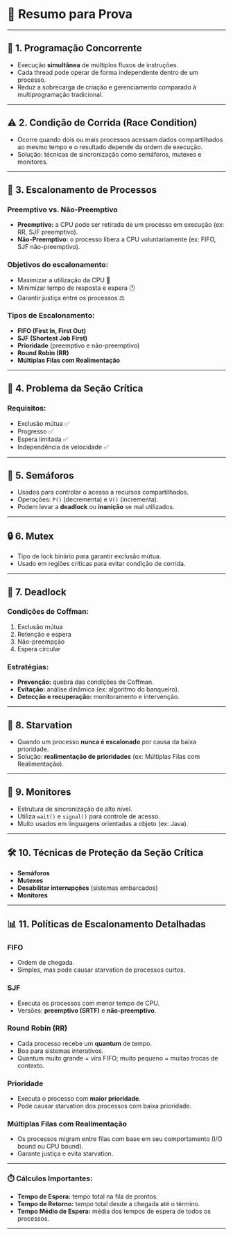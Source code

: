 # 📘 Resumo para Prova 

---

## 🧵 1. Programação Concorrente
- Execução **simultânea** de múltiplos fluxos de instruções.
- Cada thread pode operar de forma independente dentro de um processo.
- Reduz a sobrecarga de criação e gerenciamento comparado à multiprogramação tradicional.

---

## ⚠️ 2. Condição de Corrida (Race Condition)
- Ocorre quando dois ou mais processos acessam dados compartilhados ao mesmo tempo e o resultado depende da ordem de execução.
- Solução: técnicas de sincronização como semáforos, mutexes e monitores.

---

## 🔁 3. Escalonamento de Processos
### Preemptivo vs. Não-Preemptivo
- **Preemptivo:** a CPU pode ser retirada de um processo em execução (ex: RR, SJF preemptivo).
- **Não-Preemptivo:** o processo libera a CPU voluntariamente (ex: FIFO, SJF não-preemptivo).

### Objetivos do escalonamento:
- Maximizar a utilização da CPU 🧠
- Minimizar tempo de resposta e espera 🕐
- Garantir justiça entre os processos ⚖️

### Tipos de Escalonamento:
- **FIFO (First In, First Out)**
- **SJF (Shortest Job First)**
- **Prioridade** (preemptivo e não-preemptivo)
- **Round Robin (RR)**
- **Múltiplas Filas com Realimentação**

---

## 🔐 4. Problema da Seção Crítica
### Requisitos:
- Exclusão mútua ✅
- Progresso ✅
- Espera limitada ✅
- Independência de velocidade ✅

---

## 🔄 5. Semáforos
- Usados para controlar o acesso a recursos compartilhados.
- Operações: `P()` (decrementa) e `V()` (incrementa).
- Podem levar a **deadlock** ou **inanição** se mal utilizados.

---

## 🔒 6. Mutex
- Tipo de lock binário para garantir exclusão mútua.
- Usado em regiões críticas para evitar condição de corrida.

---

## 🛑 7. Deadlock
### Condições de Coffman:
1. Exclusão mútua
2. Retenção e espera
3. Não-preempção
4. Espera circular

### Estratégias:
- **Prevenção:** quebra das condições de Coffman.
- **Evitação:** análise dinâmica (ex: algoritmo do banqueiro).
- **Detecção e recuperação:** monitoramento e intervenção.

---

## 🧯 8. Starvation
- Quando um processo **nunca é escalonado** por causa da baixa prioridade.
- Solução: **realimentação de prioridades** (ex: Múltiplas Filas com Realimentação).

---

## 🧩 9. Monitores
- Estrutura de sincronização de alto nível.
- Utiliza `wait()` e `signal()` para controle de acesso.
- Muito usados em linguagens orientadas a objeto (ex: Java).

---

## 🛠️ 10. Técnicas de Proteção da Seção Crítica
- **Semáforos**
- **Mutexes**
- **Desabilitar interrupções** (sistemas embarcados)
- **Monitores**

---

## 📊 11. Políticas de Escalonamento Detalhadas
### FIFO
- Ordem de chegada.
- Simples, mas pode causar starvation de processos curtos.

### SJF
- Executa os processos com menor tempo de CPU.
- Versões: **preemptivo (SRTF)** e **não-preemptivo**.

### Round Robin (RR)
- Cada processo recebe um **quantum** de tempo.
- Boa para sistemas interativos.
- Quantum muito grande = vira FIFO; muito pequeno = muitas trocas de contexto.

### Prioridade
- Executa o processo com **maior prioridade**.
- Pode causar starvation dos processos com baixa prioridade.

### Múltiplas Filas com Realimentação
- Os processos migram entre filas com base em seu comportamento (I/O bound ou CPU bound).
- Garante justiça e evita starvation.

---

### ⏱️ Cálculos Importantes:
- **Tempo de Espera:** tempo total na fila de prontos.
- **Tempo de Retorno:** tempo total desde a chegada até o término.
- **Tempo Médio de Espera:** média dos tempos de espera de todos os processos.

---
